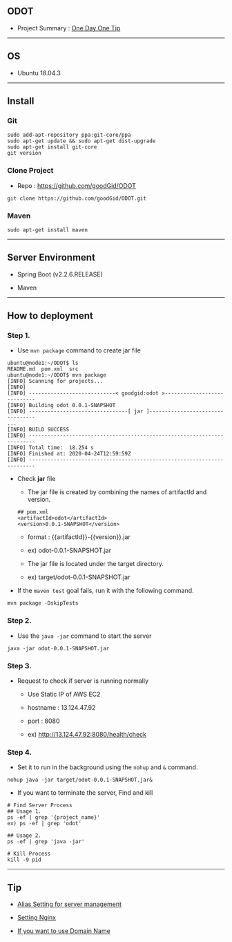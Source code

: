 ## ODOT

* Project Summary : [One Day One Tip](https://github.com/goodGid/ODOT/wiki/%ED%94%84%EB%A1%9C%EC%A0%9D%ED%8A%B8-%EC%86%8C%EA%B0%9C)

---

## OS

* Ubuntu 18.04.3

---

## Install

### Git

```
sudo add-apt-repository ppa:git-core/ppa
sudo apt-get update && sudo apt-get dist-upgrade
sudo apt-get install git-core
git version
```

### Clone Project

* Repo : https://github.com/goodGid/ODOT

```
git clone https://github.com/goodGid/ODOT.git
```


### Maven
    
```
sudo apt-get install maven
```


---


## Server Environment

* Spring Boot (v2.2.6.RELEASE)

* Maven


---


## How to deployment

### Step 1.

* Use `mvn package` command to create jar file

```
ubuntu@node1:~/ODOT$ ls
README.md  pom.xml  src
ubuntu@node1:~/ODOT$ mvn package
[INFO] Scanning for projects...
[INFO]
[INFO] ----------------------------< goodgid:odot >----------------------------
[INFO] Building odot 0.0.1-SNAPSHOT
[INFO] --------------------------------[ jar ]---------------------------------
...
[INFO] BUILD SUCCESS
[INFO] ------------------------------------------------------------------------
[INFO] Total time:  18.254 s
[INFO] Finished at: 2020-04-24T12:59:59Z
[INFO] ------------------------------------------------------------------------
```

* Check **jar** file

    - The jar file is created by combining the names of artifactId and version.
    
    ```
    ## pom.xml
    <artifactId>odot</artifactId>
    <version>0.0.1-SNAPSHOT</version>
    ```
    
    - format : {{artifactId}}-{{version}}.jar
    
    - ex) odot-0.0.1-SNAPSHOT.jar 
    
    - The jar file is located under the target directory.
    
    - ex) target/odot-0.0.1-SNAPSHOT.jar 
    
    
* If the `maven test` goal fails, run it with the following command.

```
mvn package -DskipTests
```
  
    
### Step 2. 

* Use the `java -jar` command to start the server

```
java -jar odot-0.0.1-SNAPSHOT.jar
```


### Step 3.

* Request to check if server is running normally

    - Use Static IP of AWS EC2 

    - hostname : 13.124.47.92
    
    - port : 8080
    
    - ex) http://13.124.47.92:8080/health/check


### Step 4.

* Set it to run in the background using the `nohup` and `&` command.

```
nohup java -jar target/odot-0.0.1-SNAPSHOT.jar&
```

* If you want to terminate the server, Find and kill

```
# Find Server Process
## Usage 1. 
ps -ef | grep '{project_name}'
ex) ps -ef | grep 'odot'

## Usage 2. 
ps -ef | grep 'java -jar'

# Kill Process
kill -9 pid
```

---

## Tip

* [Alias Setting for server management](https://gist.github.com/goodGid/1710d1542368ebf637b315882bc419d2)

* [Setting Nginx](https://goodgid.github.io/Nginx/)

* [If you want to use Domain Name](https://goodgid.github.io/Free-Domain/)
